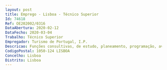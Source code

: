 ```yaml
--- 
layout: post
title: Emprego - Lisboa - Técnico Superior
Id: 74618
Ref: OE202002/0316
DataAbertura: 2020-02-12
DataFecho: 2020-03-04
Trabalho: Técnico Superior
Empregador: Turismo de Portugal, I.P.
Descricao: Funções consultivas, de estudo, planeamento, programação, avaliação e aplicação de métodos e processos de natureza técnica e ou científica que fundamentam e preparam a decisão, bem como, assegurar o levantamento de necessidades, definição de soluções técnicas e acompanhamento na sua resolução em instalações designadamente elétricas, sistemas de segurança contra incêndio, saneamento, e de climatização dos edifícios do TP. Elaboração de especificações técnicas na área civil, eletrotecnia e ou mecânica a incluir nos Cadernos de Encargos em procedimentos de empreitadas, aquisição de bens e serviços no âmbito do Código da Contratação Pública.
CodigoPostal: 1050-124 LISBOA
Concelho: Lisboa
Distrito: Lisboa
--- 
```

